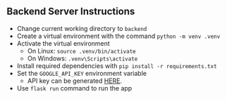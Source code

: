## Backend Server Instructions

- Change current working directory to `backend`
- Create a virtual environment with the command `python -m venv .venv`
- Activate the virtual environment
    - On Linux: `source .venv/bin/activate`
    - On Windows: `.venv\Scripts\activate`
- Install required dependencies with `pip install -r requirements.txt`
- Set the `GOOGLE_API_KEY` environment variable
    - API key can be generated [HERE](https://ai.google.dev/gemini-api/docs).
- Use `flask run` command to run the app
